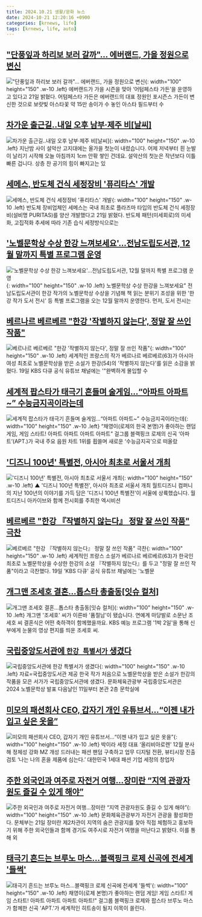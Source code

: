 ```yaml
---
title: 2024.10.21 생활/문화 뉴스
date: 2024-10-21 12:20:16 +0900
categories: [krnews, life]
tags: [krnews, life, auto]
---
```

## ["단풍잎과 하리보 보러 갈까"… 에버랜드, 가을 정원으로 변신](https://n.news.naver.com/mnews/article/011/0004404909)

!["단풍잎과 하리보 보러 갈까"… 에버랜드, 가을 정원으로 변신](https://mimgnews.pstatic.net/image/origin/011/2024/10/21/4404909.jpg?type=nf220_150){: width="100" height="150" .w-10 .left}
에버랜드가 가을 시즌을 맞아 ‘어텀페스타 가든’을 운영하고 있다고 21일 밝혔다. 어텀페스타 가든은 에버랜드의 대표 정원인 포시즌스 가든이 변신한 것으로 보랏빛 아스타꽃 약 15만 송이가 수 놓인 아스타 필드부터 수

## [차가운 출근길‥내일 오후 남부·제주 비[날씨]](https://n.news.naver.com/mnews/article/214/0001381242)

![차가운 출근길‥내일 오후 남부·제주 비[날씨]](https://mimgnews.pstatic.net/image/origin/214/2024/10/20/1381242.jpg?type=nf220_150){: width="100" height="150" .w-10 .left}
지난밤 사이 설악산 고지대에는 올가을 첫눈이 내렸습니다. 어제 저녁부터 흰 눈발이 날리기 시작해 오늘 아침까지 1cm 안팎 쌓인 건데요. 설악산의 첫눈은 작년보다 이틀 빠른 겁니다. 상층 찬 공기의 힘이 빠지고는 있

## [세메스, 반도체 건식 세정장비 '퓨리타스' 개발](https://n.news.naver.com/mnews/article/277/0005487270)

![세메스, 반도체 건식 세정장비 '퓨리타스' 개발](https://mimgnews.pstatic.net/image/origin/277/2024/10/21/5487270.jpg?type=nf220_150){: width="100" height="150" .w-10 .left}
반도체 장비업체인 세메스는 국내 최초로 플라즈마 타입의 반도체 건식 세정장비(설비명 PURITAS)를 양산 개발했다고 21일 밝혔다. 반도체 패턴(미세회로)의 미세화, 고집적화 추세에 따라 기존 습식 세정방식으로는

## ['노벨문학상 수상 한강 느껴보세요'...전남도립도서관, 12월 말까지 특별 프로그램 운영](https://n.news.naver.com/mnews/article/014/0005255975)

!['노벨문학상 수상 한강 느껴보세요'...전남도립도서관, 12월 말까지 특별 프로그램 운영](https://mimgnews.pstatic.net/image/origin/014/2024/10/21/5255975.jpg?type=nf220_150){: width="100" height="150" .w-10 .left}
노벨문학상 수상 한강을 느껴보세요" 전남도립도서관이 한강 작가의 노벨문학상 수상을 기념해 책 읽는 분위기 조성을 위한 '한강 작가 도서 전시' 등 특별 프로그램을 오는 12월 말까지 운영한다. 먼저, 도서 전시는

## [베르나르 베르베르 "한강 '작별하지 않는다', 정말 잘 쓰인 작품"](https://n.news.naver.com/mnews/article/277/0005486938)

![베르나르 베르베르 "한강 '작별하지 않는다', 정말 잘 쓰인 작품"](https://mimgnews.pstatic.net/image/origin/277/2024/10/20/5486938.jpg?type=nf220_150){: width="100" height="150" .w-10 .left}
세계적인 프랑스의 작가 베르나르 베르베르(63)가 아시아 여성 최초로 노벨문학상을 받은 소설가 한강(54)의 '작별하지 않는다'를 읽은 소감을 밝혔다. 19일 KBS 다큐 공식 유튜브 채널에는 '"완벽하게 몰입할 수

## [세계적 팝스타가 태극기 흔들며 술게임…“아파트 아파트~” 수능금지곡이라는데](https://n.news.naver.com/mnews/article/009/0005382000)

![세계적 팝스타가 태극기 흔들며 술게임…“아파트 아파트~” 수능금지곡이라는데](https://mimgnews.pstatic.net/image/origin/009/2024/10/20/5382000.jpg?type=nf220_150){: width="100" height="150" .w-10 .left}
“채영이(로제의 한국 본명)가 좋아하는 랜덤 게임, 게임 스타트! 아파트 아파트 아파트 아파트” 걸그룹 블랙핑크 로제의 신곡 ‘아파트’(APT.)가 국내 주요 음원 차트 1위를 휩쓸며 새로운 ‘수능금지곡’으로 떠올랐

## ['디즈니 100년' 특별전, 아시아 최초로 서울서 개최](https://n.news.naver.com/mnews/article/055/0001199096)

!['디즈니 100년' 특별전, 아시아 최초로 서울서 개최](https://mimgnews.pstatic.net/image/origin/055/2024/10/21/1199096.jpg?type=nf220_150){: width="100" height="150" .w-10 .left}
▲ '디즈니 100년 특별전', 아시아 최초로 서울서 개최 월트디즈니 컴퍼니의 지난 100년의 이야기를 가득 담은 '디즈니 100년 특별전'이 서울에 상륙했습니다. 월트디즈니 아카이브와 함께 전시회를 주최한 엑시비션

## [베르베르 "한강 『작별하지 않는다』 정말 잘 쓰인 작품" 극찬](https://n.news.naver.com/mnews/article/025/0003394772)

![베르베르 "한강 『작별하지 않는다』 정말 잘 쓰인 작품" 극찬](https://mimgnews.pstatic.net/image/origin/025/2024/10/21/3394772.jpg?type=nf220_150){: width="100" height="150" .w-10 .left}
세계적인 프랑스 소설가 베르나르 베르베르(63)가 한국인 최초로 노벨문학상을 수상한 한강의 소설 『작별하지 않는다』를 두고 "정말 잘 쓰인 작품"이라고 극찬했다. 19일 'KBS 다큐' 공식 유튜브 채널에는 '노벨문

## [개그맨 조세호 결혼…톱스타 총출동[잇슈 컬처]](https://n.news.naver.com/mnews/article/056/0011822004)

![개그맨 조세호 결혼…톱스타 총출동[잇슈 컬처]](https://mimgnews.pstatic.net/image/origin/056/2024/10/21/11822004.jpg?type=nf220_150){: width="100" height="150" .w-10 .left}
개그맨 '조세호' 씨가 이른바 '품절남'이 됐습니다. 연예계 마당발로 소문난 조세호 씨 결혼식은 어떤 축하객이 함께했을까요. KBS 예능 프로그램 '1박 2일'을 통해 신부에게 눈물의 영상 편지를 띄운 조세호 씨.

## [국립중앙도서관에 `한강 특별서가` 생겼다](https://n.news.naver.com/mnews/article/018/0005864088)

![국립중앙도서관에 `한강 특별서가` 생겼다](https://mimgnews.pstatic.net/image/origin/018/2024/10/21/5864088.jpg?type=nf220_150){: width="100" height="150" .w-10 .left}
자료=국립중앙도서관 제공 한국 작가 처음으로 노벨문학상을 받은 소설가 한강의 작품을 모은 서가가 국립중앙도서관에 생겼다. 문화체육관광부 국립중앙도서관은 2024 노벨문학상 발표 다음날인 11일부터 본관 2층 문학실에

## [미모의 패션회사 CEO, 갑자기 개인 유튜브서…“이젠 내가 입고 싶은 옷을”](https://n.news.naver.com/mnews/article/009/0005382344)

![미모의 패션회사 CEO, 갑자기 개인 유튜브서…“이젠 내가 입고 싶은 옷을”](https://mimgnews.pstatic.net/image/origin/009/2024/10/21/5382344.jpg?type=nf220_150){: width="100" height="150" .w-10 .left}
박이라 세정 대표 ‘올리비아로렌’ 12월 분사해 정체성 강화 MZ 개성 드러내는 패션 팬덤 구축하고 업무 디지털 전환, 뷰티시장 진출 검토 ‘나는 나의 혼을 제품에 심는다.’ 대한민국 1세대 패션 기업 세정의 창업자

## [주한 외국인과 여주로 자전거 여행…장미란 “지역 관광자원도 즐길 수 있게 해야”](https://n.news.naver.com/mnews/article/011/0004404825)

![주한 외국인과 여주로 자전거 여행…장미란 “지역 관광자원도 즐길 수 있게 해야”](https://mimgnews.pstatic.net/image/origin/011/2024/10/21/4404825.jpg?type=nf220_150){: width="100" height="150" .w-10 .left}
문화체육관광부가 자전거 관광을 활성화한다. 문체부는 21일 장미란 제2차관이 지역의 숨은 관광지를 찾아 직접 체험하고 홍보하기 위해 주한 외국인들과 함께 경기도 여주시로 자전거 여행을 떠난다고 밝혔다. 이를 통해 외

## [태극기 흔드는 브루노 마스…블랙핑크 로제 신곡에 전세계 '들썩'](https://n.news.naver.com/mnews/article/015/0005046422)

![태극기 흔드는 브루노 마스…블랙핑크 로제 신곡에 전세계 '들썩'](https://mimgnews.pstatic.net/image/origin/015/2024/10/20/5046422.jpg?type=nf220_150){: width="100" height="150" .w-10 .left}
채영이(로제 본명)가 좋아하는 랜덤 게임! 게임 스타트! 게임 스타트! 아파트 아파트 아파트 아파트!" 걸그룹 블랙핑크 로제와 팝스타 브루노 마스가 함께한 신곡 'APT.'가 세계적인 히트송이 될지 이목이 쏠린다.

